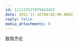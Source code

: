 ```yaml
---
id: 111137527879443453
date: 2011-11-16T08:02:00.000Z
reply: false
media_attachments: 0
---
```


致周杰伦 ​​​​

